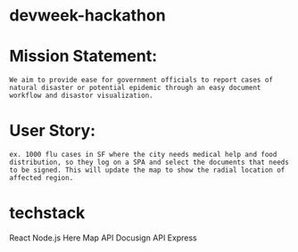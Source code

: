 # devweek-hackathon




# Mission Statement:
	We aim to provide ease for government officials to report cases of natural disaster or potential epidemic through an easy document workflow and disastor visualization.

# User Story:
	ex. 1000 flu cases in SF where the city needs medical help and food distribution, so they log on a SPA and select the documents that needs to be signed. This will update the map to show the radial location of affected region.



# techstack
React
Node.js
Here Map API
Docusign API
Express